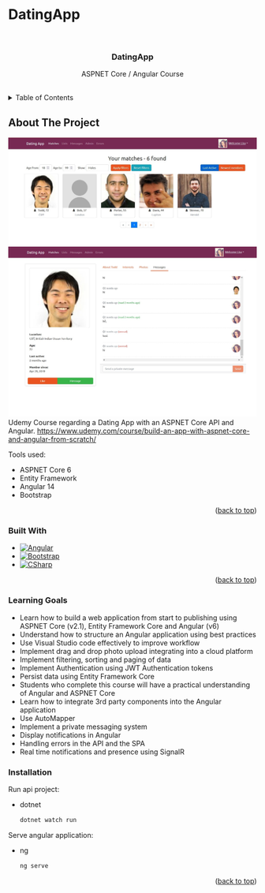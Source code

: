 # DatingApp

<a name="readme-top"></a>

<!-- PROJECT TITLE -->
<br />
<div align="center">
  <h3 align="center">DatingApp</h3>
  <p align="center">
    ASPNET Core / Angular Course
  </p>
</div>

<br />

<!-- TABLE OF CONTENTS -->
<details>
  <summary>Table of Contents</summary>
  <ol>
    <li>
      <a href="#about-the-project">About The Project</a>
      <ul>
        <li><a href="#built-with">Built With</a></li>
      </ul>
    </li>
    <li><a href="#learning-goals">Learning Goals</a></li>
    <li><a href="#installation">Installation</a></li>
  </ol>
</details>

<!-- ABOUT THE PROJECT -->
## About The Project
![Alt text](/Screenshots/Screen1.jpg?raw=true "Matches")
![Alt text](/Screenshots/Screen2.jpg?raw=true "Chat")
Udemy Course regarding a Dating App with an ASPNET Core API and Angular.
https://www.udemy.com/course/build-an-app-with-aspnet-core-and-angular-from-scratch/

Tools used:
* ASPNET Core 6
* Entity Framework 
* Angular 14
* Bootstrap

<p align="right">(<a href="#readme-top">back to top</a>)</p>

### Built With
* [![Angular][Angular.io]][Angular-url]
* [![Bootstrap][Bootstrap.com]][Bootstrap-url]
* [![CSharp][CSharp.com]][CSharp-url]
<p align="right">(<a href="#readme-top">back to top</a>)</p>

### Learning Goals
* Learn how to build a web application from start to publishing using ASPNET Core (v2.1), Entity Framework Core and Angular (v6)
* Understand how to structure an Angular application using best practices
* Use Visual Studio code effectively to improve workflow
* Implement drag and drop photo upload integrating into a cloud platform
* Implement filtering, sorting and paging of data
* Implement Authentication using JWT Authentication tokens
* Persist data using Entity Framework Core
* Students who complete this course will have a practical understanding of Angular and ASPNET Core
* Learn how to integrate 3rd party components into the Angular application
* Use AutoMapper
* Implement a private messaging system
* Display notifications in Angular
* Handling errors in the API and the SPA
* Real time notifications and presence using SignalR

### Installation
Run api project:
* dotnet
  ```sh
  dotnet watch run
  ```

Serve angular application:
* ng
  ```sh
  ng serve
  ```
<p align="right">(<a href="#readme-top">back to top</a>)</p>


<!-- MARKDOWN LINKS & IMAGES -->
<!-- https://www.markdownguide.org/basic-syntax/#reference-style-links -->
[contributors-shield]: https://img.shields.io/github/contributors/othneildrew/Best-README-Template.svg?style=for-the-badge
[contributors-url]: https://github.com/othneildrew/Best-README-Template/graphs/contributors
[forks-shield]: https://img.shields.io/github/forks/othneildrew/Best-README-Template.svg?style=for-the-badge
[forks-url]: https://github.com/othneildrew/Best-README-Template/network/members
[stars-shield]: https://img.shields.io/github/stars/othneildrew/Best-README-Template.svg?style=for-the-badge
[stars-url]: https://github.com/othneildrew/Best-README-Template/stargazers
[issues-shield]: https://img.shields.io/github/issues/othneildrew/Best-README-Template.svg?style=for-the-badge
[issues-url]: https://github.com/othneildrew/Best-README-Template/issues
[license-shield]: https://img.shields.io/github/license/othneildrew/Best-README-Template.svg?style=for-the-badge
[license-url]: https://github.com/othneildrew/Best-README-Template/blob/master/LICENSE.txt
[linkedin-shield]: https://img.shields.io/badge/-LinkedIn-black.svg?style=for-the-badge&logo=linkedin&colorB=555
[linkedin-url]: https://linkedin.com/in/othneildrew
[product-screenshot]: images/screenshot.png
[Next.js]: https://img.shields.io/badge/next.js-000000?style=for-the-badge&logo=nextdotjs&logoColor=white
[Next-url]: https://nextjs.org/
[React.js]: https://img.shields.io/badge/React-20232A?style=for-the-badge&logo=react&logoColor=61DAFB
[React-url]: https://reactjs.org/
[Vue.js]: https://img.shields.io/badge/Vue.js-35495E?style=for-the-badge&logo=vuedotjs&logoColor=4FC08D
[Vue-url]: https://vuejs.org/
[Angular.io]: https://img.shields.io/badge/Angular-DD0031?style=for-the-badge&logo=angular&logoColor=white
[Angular-url]: https://angular.io/
[Svelte.dev]: https://img.shields.io/badge/Svelte-4A4A55?style=for-the-badge&logo=svelte&logoColor=FF3E00
[Svelte-url]: https://svelte.dev/
[Laravel.com]: https://img.shields.io/badge/Laravel-FF2D20?style=for-the-badge&logo=laravel&logoColor=white
[Laravel-url]: https://laravel.com
[Bootstrap.com]: https://img.shields.io/badge/Bootstrap-563D7C?style=for-the-badge&logo=bootstrap&logoColor=white
[Bootstrap-url]: https://getbootstrap.com
[JQuery.com]: https://img.shields.io/badge/jQuery-0769AD?style=for-the-badge&logo=jquery&logoColor=white
[JQuery-url]: https://jquery.com 
[CSharp.com]: https://img.shields.io/badge/c%23-%23239120.svg?style=for-the-badge&logo=c-sharp&logoColor=white
[CSharp-url]: https://dotnet.microsoft.com/en-us/download

